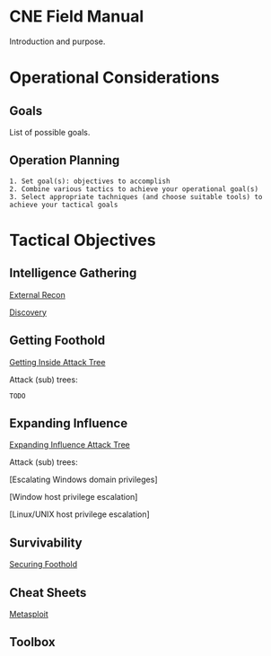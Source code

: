 
# CNE Field Manual

Introduction and purpose.

# Operational Considerations

## Goals

List of possible goals.

## Operation Planning

```
1. Set goal(s): objectives to accomplish
2. Combine various tactics to achieve your operational goal(s)
3. Select appropriate tachniques (and choose suitable tools) to achieve your tactical goals
```

# Tactical Objectives

## Intelligence Gathering

[External Recon](Intelligence%20Gathering/README.md)

[Discovery](Discovery/README.md)

## Getting Foothold

[Getting Inside Attack Tree](Getting%20Inside/README.md)

Attack (sub) trees:

    TODO

## Expanding Influence

[Expanding Influence Attack Tree](Expand%20Influence/README.md)

Attack (sub) trees:

[Escalating Windows domain privileges]

[Window host privilege escalation]

[Linux/UNIX host privilege escalation]

## Survivability

[Securing Foothold](Securing%20Foothold/README.md)

## Cheat Sheets

[Metasploit](cheat-sheets/metasploit.md)

## Toolbox
